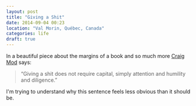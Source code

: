 ```yaml
---
layout: post
title: "Giving a Shit"
date: 2014-09-04 00:23
location: "Val Morin, Québec, Canada"
categories: life
draft: true
---
```


In a beautiful piece about the margins of a book and so much more
[Craig Mod](http://craigmod.com) says:

> “Giving a shit does not require capital, simply attention and humility
and diligence.”

I'm trying to understand why this sentence feels less obvious than it
should be.
